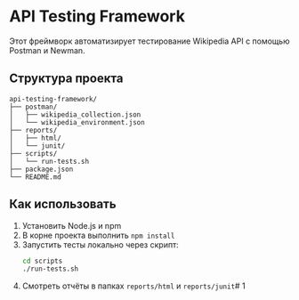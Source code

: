 # API Testing Framework

Этот фреймворк автоматизирует тестирование Wikipedia API с помощью Postman и Newman.

## Структура проекта

```
api-testing-framework/
├── postman/
│   ├── wikipedia_collection.json
│   └── wikipedia_environment.json
├── reports/
│   ├── html/
│   └── junit/
├── scripts/
│   └── run-tests.sh
├── package.json
└── README.md
```

## Как использовать

1. Установить Node.js и npm
2. В корне проекта выполнить `npm install`
3. Запустить тесты локально через скрипт:
   ```bash
   cd scripts
   ./run-tests.sh
   ```
4. Смотреть отчёты в папках `reports/html` и `reports/junit`# 1
